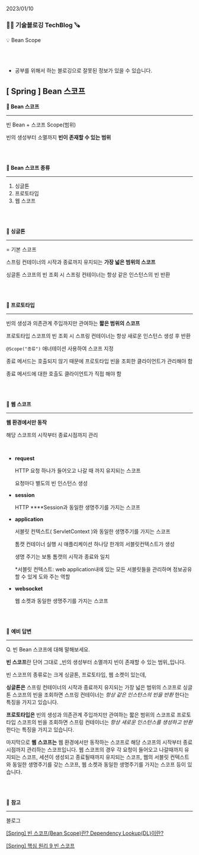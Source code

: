 2023/01/10

### 🧑‍💻 **기술블로깅 TechBlog** 🪚

<aside>
💡 Bean Scope

</aside>

<br><br>

* 공부를 위해서 하는 블로깅으로 잘못된 정보가 있을 수 있습니다.

## [ Spring ] **Bean 스코프**

**🔩 Bean 스코프**

---

빈 Bean + 스코프 Scope(범위)

빈의 생성부터 소멸까지 **빈이 존재할 수 있는 범위**

<br><br>

**🔩 Bean 스코프 종류**

---

1. 싱글톤
2. 프로토타입
3. 웹 스코프

<br><br>

**🔩 싱글톤**

---

= 기본 스코프

스프링 컨테이너의 시작과 종료까지 유지되는 **가장 넓은 범위의 스코프**

싱글톤 스코프의 빈 조회 시 스프링 컨테이너는 항상 같은 인스턴스의 빈 반환

<br><br>

**🔩 프로토타입**

---

빈의 생성과 의존관계 주입까지만 관여하는 **짧은 범위의 스코프**

프로토타입 스코프의 빈 조회 시 스프링 컨테이너는 항상 새로운 인스턴스 생성 후 반환

`@Scope("종류")` 애너테이션 사용하여 스코프 지정

종료 메서드는 호출되지 않기 때문에 프로토타입 빈을 조회한 클라이언트가 관리해야 함

종료 메서드에 대한 호출도 클라이언트가 직접 해야 함

<br><br>

**🔩 웹 스코프**

---

**웹 환경에서만 동작**

해당 스코프의 시작부터 종료시점까지 관리

<br>

- **request**
    
    HTTP 요청 하나가 들어오고 나갈 때 까지 유지되는 스코프
    
    요청마다 별도의 빈 인스턴스 생성
    
- **session**
    
    HTTP ****Session과 동일한 생명주기를 가지는 스코프
    
- **application**
    
    서블릿 컨텍스트( ServletContext )와 동일한 생명주기를 가지는 스코프
    
    톰캣 컨테이너 실행 시 애플리케이션 하나당 한개의 서블릿컨텍스트가 생성
    
    생명 주기는 보통 톰캣의 시작과 종료와 일치
    
    *서블릿 컨텍스트: web application내에 있는 모든 서블릿들을 관리하며 정보공유할 수 있게 도와 주는 역할
    
- **websocket**
    
    웹 소켓과 동일한 생명주기를 가지는 스코프
    

<br><br>

🔩 **예비 답변**

---

Q. 빈 Bean 스코프에 대해 말해보세요.

**빈 스코프**란 단어 그대로 _빈의 생성부터 소멸까지 빈이 존재할 수 있는 범위_입니다.

빈 스코프의 종류로는 크게 싱글톤, 프로토타입, 웹 소켓이 있는데,

**싱글톤은** 스프링 컨테이너의 시작과 종료까지 유지되는 가장 넓은 범위의 스코프로 싱글톤 스코프의 빈을 조회하면 스프링 컨테이너는 _항상 같은 인스턴스의 빈을 반환_ 한다는 특징을 가지고 있습니다.

**프로토타입은** 빈의 생성과 의존관계 주입까지만 관여하는 짧은 범위의 스코프로 프로토타입 스코프의 빈을 조회하면 스프링 컨테이너는 _항상 새로운 인스턴스를 생성하고 반환_ 한다는 특징을 가지고 있습니다.

마지막으로 **웹** **스코프는** 웹 환경에서만 동작하는 스코프로 해당 스코프의 시작부터 종료시점까지 관리하는 스코프입니다. 
웹 스코프의 경우 각 요청이 들어오고 나갈때까지 유지되는 스코프, 세션이 생성되고 종료될때까지 유지되는 스코프, 웹의 서블릿 컨텍스트와 동일한 생명주기를 갖는 스코프, 웹 소켓과 동일한 생명주기를 가지는 스코프 등이 있습니다. 

<br><br>

🔩 **참고**

---

블로그

[[Spring] 빈 스코프(Bean Scope)란? Dependency Lookup(DL)이란?](https://code-lab1.tistory.com/186)

[[Spring] 핵심 원리 9 빈 스코프](https://bangu4.tistory.com/302)

<br><br>
